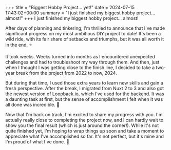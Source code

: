 +++
title = "Biggest Hobby Project... yet!"
date = 2024-07-15 17:43:02+00:00
summary = "I just finished my biggest hobby project... almost!"
+++
I just finished my biggest hobby project... almost!

After days of planning and tinkering, I'm thrilled to announce that I've made significant progress on my most ambitious DIY project to date! It's been a wild ride, with its fair share of setbacks and triumphs, but it was all worth it in the end. :star:

It took weeks. Weeks turned into months as I encountered unexpected challenges and had to troubleshoot my way through them. And then, just when I thought I was getting close to the finish line, I decided to take a two-year break from the project from 2022 to now, 2024.

But during that time, I used those extra years to learn new skills and gain a fresh perspective. After the break, I migrated from Nuxt 2 to 3 and also got the newest version of Loopback.io, which I've used for the backend. It was a daunting task at first, but the sense of accomplishment I felt when it was all done was incredible. :muscle:

Now that I'm back on track, I'm excited to share my progress with you. I'm actually really close to completing the project now, and I can hardly wait to show you the final result (which is just around the corner!). While it's not quite finished yet, I'm hoping to wrap things up soon and take a moment to appreciate what I've accomplished so far. It's not perfect, but it's mine and I'm proud of what I've done. :tada:

